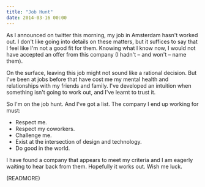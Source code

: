 ```yaml
---
title: "Job Hunt"
date: 2014-03-16 00:00
---
```


As I announced on twitter this morning, my job in Amsterdam hasn't worked out. I don't like going into details on these matters, but it suffices to say that I feel like I'm not a good fit for them. Knowing what I know now, I would not have accepted an offer from this company (I hadn't – and won't – name them).

On the surface, leaving this job might not sound like a rational decision. But I've been at jobs before that have cost me my mental health and relationships with my friends and family. I've developed an intuition when something isn't going to work out, and I've learnt to trust it.

So I'm on the job hunt. And I've got a list. The company I end up working for must:

- Respect me. 
- Respect my coworkers.
- Challenge me.
- Exist at the intersection of design and technology. 
- Do good in the world. 

I have found a company that appears to meet my criteria and I am eagerly waiting to hear back from them. Hopefully it works out. Wish me luck.

(READMORE)
